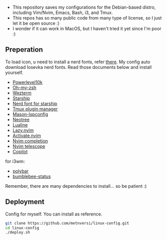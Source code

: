 - This repository saves my configurations for the Debian-based distro, including Vim/Nvim, Emacs, Bash, i3, and Tmux.
- This repos has so many public code from many type of license, so I just let it be open source :)
- I wonder if it can work in MacOS, but I haven't tried it yet since I'm poor :)

## Preperation

To load icon, u need to install a nerd fonts, refer [there](https://www.nerdfonts.com/font-downloads). My config auto download Iosevka nerd fonts.
Read those documents below and install yourself.

- [Powerlevel10k](https://github.com/romkatv/powerlevel10k.git)
- [Oh-my-zsh](https://github.com/ohmyzsh/ohmyzsh.git)
- [Wezterm](https://wezfurlong.org/wezterm/installation.html)
- [Starship](https://github.com/starship/starship.git)
- [Nerd font for starship](https://www.nerdfonts.com/font-downloads)
- [Tmux plugin manager](https://github.com/tmux-plugins/tpm.git)
- [Mason-lspconfig](https://github.com/williamboman/mason-lspconfig.nvim.git)
- [Neotree](https://github.com/nvim-neo-tree/neo-tree.nvim.git)
- [Lualine](https://github.com/nvim-lualine/lualine.nvim.git)
- [Lazy.nvim](https://lazy.folke.io/)
- [Activate.nvim](https://github.com/roobert/activate.nvim)
- [Nvim completion](https://github.com/hrsh7th/nvim-cmp)
- [Nvim telescope](https://github.com/nvim-telescope/telescope.nvim)
- [Copilot](https://github.com/github/copilot.vim.git)

for i3wm:

- [polybar](https://github.com/polybar/polybar)
- [bumblebee-status](https://github.com/tobi-wan-kenobi/bumblebee-status.git)

Remember, there are many dependencies to install... so be patient :)

## Deployment

Config for myself. You can install as reference.

```Bash
git clone https://github.com/metnversi/linux-config.git
cd linux-config
./deploy.sh
```
